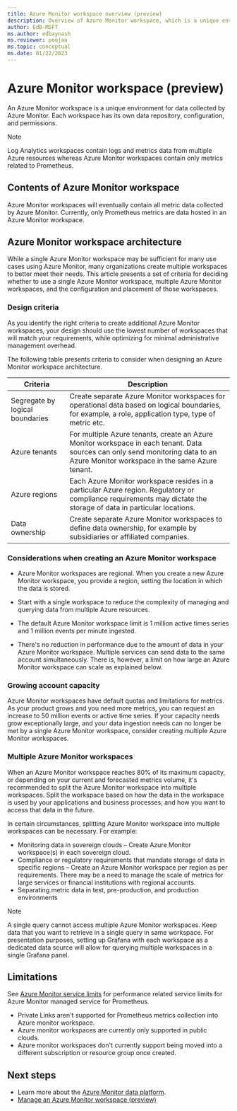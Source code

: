 ```yaml
---
title: Azure Monitor workspace overview (preview)
description: Overview of Azure Monitor workspace, which is a unique environment for data collected by Azure Monitor.
author: EdB-MSFT
ms.author: edbaynash 
ms.reviewer: poojaa
ms.topic: conceptual
ms.date: 01/22/2023
---
```


# Azure Monitor workspace (preview)
An Azure Monitor workspace is a unique environment for data collected by Azure Monitor. Each workspace has its own data repository, configuration, and permissions.

> [!Note]
> Log Analytics workspaces contain logs and metrics data from multiple Azure resources whereas Azure Monitor workspaces contain only metrics related to Prometheus.
  
## Contents of Azure Monitor workspace
Azure Monitor workspaces will eventually contain all metric data collected by Azure Monitor. Currently, only Prometheus metrics are data hosted in an Azure Monitor workspace.

## Azure Monitor workspace architecture 

While a single Azure Monitor workspace may be sufficient for many use cases using Azure Monitor, many organizations create multiple workspaces to better meet their needs. This article presents a set of criteria for deciding whether to use a single Azure Monitor workspace, multiple Azure Monitor workspaces, and the configuration and placement of those workspaces. 

### Design criteria 

As you identify the right criteria to create additional Azure Monitor workspaces, your design should use the lowest number of workspaces that will match your requirements, while optimizing for minimal administrative management overhead. 

The following table presents criteria to consider when designing an Azure Monitor workspace architecture.  

|Criteria|Description|
|---|---|
|Segregate by logical boundaries |Create separate Azure Monitor workspaces for operational data based on logical boundaries, for example, a role, application type, type of metric etc.|
|Azure tenants | For multiple Azure tenants, create an Azure Monitor workspace in each tenant. Data sources can only send monitoring data to an Azure Monitor workspace in the same Azure tenant. |
|Azure regions |Each Azure Monitor workspace resides in a particular Azure region. Regulatory or compliance requirements may dictate the storage of data in particular locations. |
|Data ownership |Create separate Azure Monitor workspaces to define data ownership, for example by subsidiaries or affiliated companies.| 

### Considerations when creating an Azure Monitor workspace 

* Azure Monitor workspaces are regional. When you create a new Azure Monitor workspace, you provide a region, setting the location in which the data is stored.  

* Start with a single workspace to reduce the complexity of managing and querying data from multiple Azure resources.

* The default Azure Monitor workspace limit is 1 million active times series and 1 million events per minute ingested. 

* There's no reduction in performance due to the amount of data in your Azure Monitor workspace. Multiple services can send data to the same account simultaneously. There is, however, a limit on how large an Azure Monitor workspace can scale as explained below.

### Growing account capacity  

Azure Monitor workspaces have default quotas and limitations for metrics. As your product grows and you need more metrics, you can request an increase to 50 million events or active time series. If your capacity needs grow exceptionally large, and your data ingestion needs can no longer be met by a single Azure Monitor workspace, consider creating multiple Azure Monitor workspaces. 

### Multiple Azure Monitor workspaces  

When an Azure Monitor workspace reaches 80% of its maximum capacity, or depending on your current and forecasted metrics volume, it's recommended to split the Azure Monitor workspace into multiple workspaces. Split the workspace based on how the data in the workspace is used by your applications and business processes, and how you want to access that data in the future.  
  
In certain circumstances, splitting Azure Monitor workspace into multiple workspaces can be necessary. For example: 
* Monitoring data in sovereign clouds – Create Azure Monitor workspace(s) in each sovereign cloud.  
* Compliance or regulatory requirements that mandate storage of data in specific regions – Create an Azure Monitor workspace per region as per requirements. There may be a need to manage the scale of metrics for large services or financial institutions with regional accounts. 
* Separating metric data in test, pre-production, and production environments 

>[!Note] 
> A single query cannot access multiple Azure Monitor workspaces. Keep data that you want to retrieve in a single query in same workspace. For presentation purposes, setting up Grafana with each workspace as a dedicated data source will allow for querying multiple workspaces in a single Grafana panel. 


## Limitations
See [Azure Monitor service limits](../service-limits.md#prometheus-metrics) for performance related service limits for Azure Monitor managed service for Prometheus.
- Private Links aren't supported for Prometheus metrics collection into Azure monitor workspace.
- Azure monitor workspaces are currently only supported in public clouds.
- Azure monitor workspaces don't currently support being moved into a different subscription or resource group once created.


## Next steps

- Learn more about the [Azure Monitor data platform](../data-platform.md).
- [Manage an Azure Monitor workspace (preview)](./azure-monitor-workspace-manage.md)
